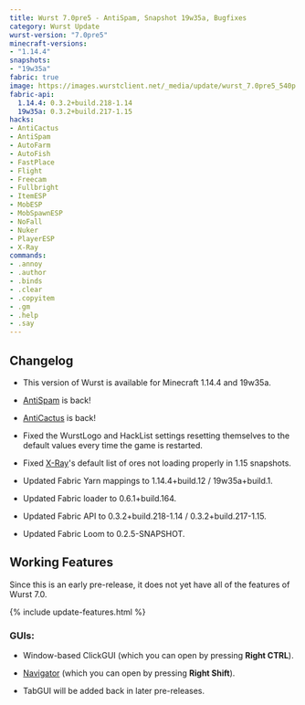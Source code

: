 ```yaml
---
title: Wurst 7.0pre5 - AntiSpam, Snapshot 19w35a, Bugfixes
category: Wurst Update
wurst-version: "7.0pre5"
minecraft-versions:
- "1.14.4"
snapshots:
- "19w35a"
fabric: true
image: https://images.wurstclient.net/_media/update/wurst_7.0pre5_540p.webp
fabric-api:
  1.14.4: 0.3.2+build.218-1.14
  19w35a: 0.3.2+build.217-1.15
hacks:
- AntiCactus
- AntiSpam
- AutoFarm
- AutoFish
- FastPlace
- Flight
- Freecam
- Fullbright
- ItemESP
- MobESP
- MobSpawnESP
- NoFall
- Nuker
- PlayerESP
- X-Ray
commands:
- .annoy
- .author
- .binds
- .clear
- .copyitem
- .gm
- .help
- .say
---
```

## Changelog

- This version of Wurst is available for Minecraft 1.14.4 and 19w35a.

- [AntiSpam](https://wurst.wiki/antispam) is back!

- [AntiCactus](https://wurst.wiki/anticactus) is back!

- Fixed the WurstLogo and HackList settings resetting themselves to the default values every time the game is restarted.

- Fixed [X-Ray](https://wurst.wiki/x-ray)'s default list of ores not loading properly in 1.15 snapshots.

- Updated Fabric Yarn mappings to 1.14.4+build.12 / 19w35a+build.1.

- Updated Fabric loader to 0.6.1+build.164.

- Updated Fabric API to 0.3.2+build.218-1.14 / 0.3.2+build.217-1.15.

- Updated Fabric Loom to 0.2.5-SNAPSHOT.

## Working Features

Since this is an early pre-release, it does not yet have all of the features of Wurst 7.0.

{% include update-features.html %}

### GUIs:

- Window-based ClickGUI (which you can open by pressing **Right CTRL**).

- [Navigator](https://wurst.wiki/navigator) (which you can open by pressing **Right Shift**).

- TabGUI will be added back in later pre-releases.
